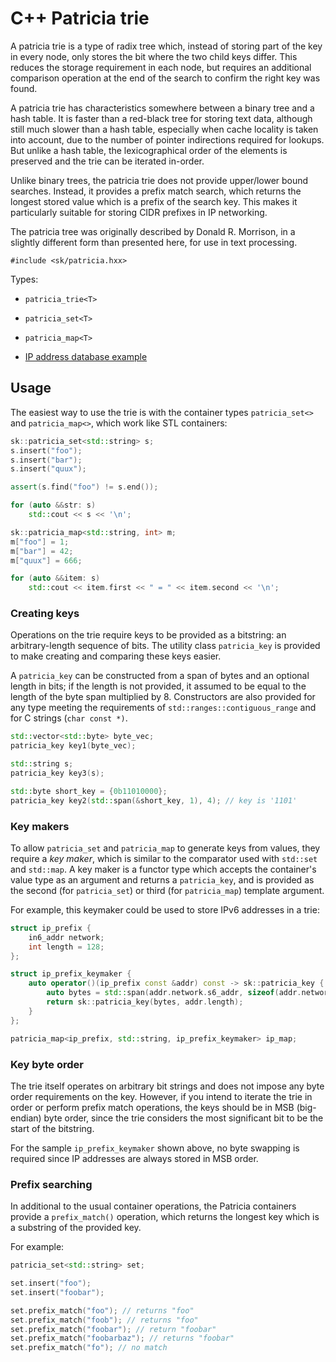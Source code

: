C++ Patricia trie
=================

A patricia trie is a type of radix tree which, instead of storing part of the
key in every node, only stores the bit where the two child keys differ.  This
reduces the storage requirement in each node, but requires an additional
comparison operation at the end of the search to confirm the right key was
found.

A patricia trie has characteristics somewhere between a binary tree and a
hash table.  It is faster than a red-black tree for storing text data, although
still much slower than a hash table, especially when cache locality is taken
into account, due to the number of pointer indirections required for lookups.
But unlike a hash table, the lexicographical order of the elements is preserved
and the trie can be iterated in-order.

Unlike binary trees, the patricia trie does not provide upper/lower bound
searches.  Instead, it provides a prefix match search, which returns the
longest stored value which is a prefix of the search key.  This makes it 
particularly suitable for storing CIDR prefixes in IP networking.

The patricia tree was originally described by Donald R. Morrison, in a slightly
different form than presented here, for use in text processing.


```
#include <sk/patricia.hxx>
```

Types:
* `patricia_trie<T>`
* `patricia_set<T>`
* `patricia_map<T>`

* [IP address database example](tests/ip_prefix.cxx)

Usage
-----

The easiest way to use the trie is with the container types `patricia_set<>`
and `patricia_map<>`, which work like STL containers:

```c++
sk::patricia_set<std::string> s;
s.insert("foo");
s.insert("bar");
s.insert("quux");

assert(s.find("foo") != s.end());

for (auto &&str: s)
    std::cout << s << '\n';

sk::patricia_map<std::string, int> m;
m["foo"] = 1;
m["bar"] = 42;
m["quux"] = 666;

for (auto &&item: s)
    std::cout << item.first << " = " << item.second << '\n';
```

### Creating keys

Operations on the trie require keys to be provided as a bitstring: an
arbitrary-length sequence of bits.  The utility class `patricia_key` is
provided to make creating and comparing these keys easier.

A `patricia_key` can be constructed from a span of bytes and an optional 
length in bits; if the length is not provided, it assumed to be equal to 
the length of the byte span multiplied by 8.  Constructors are also
provided for any type meeting the requirements of `std::ranges::contiguous_range`
and for C strings (`char const *)`.

```c++
std::vector<std::byte> byte_vec;
patricia_key key1(byte_vec);

std::string s;
patricia_key key3(s);

std::byte short_key = {0b11010000}; 
patricia_key key2(std::span(&short_key, 1), 4); // key is '1101'
```

### Key makers

To allow `patricia_set` and `patricia_map` to generate keys from values, they
require a _key maker_, which is similar to the comparator used with `std::set`
and `std::map`.  A key maker is a functor type which accepts the container's 
value type as an argument and returns a `patricia_key`, and is provided as the
second (for `patricia_set`) or third (for `patricia_map`) template argument.

For example, this keymaker could be used to store IPv6 addresses in a trie:

```c++
struct ip_prefix {
    in6_addr network;
    int length = 128;
};

struct ip_prefix_keymaker {
    auto operator()(ip_prefix const &addr) const -> sk::patricia_key {
        auto bytes = std::span(addr.network.s6_addr, sizeof(addr.network));
        return sk::patricia_key(bytes, addr.length);
    }
};

patricia_map<ip_prefix, std::string, ip_prefix_keymaker> ip_map;
```

### Key byte order

The trie itself operates on arbitrary bit strings and does not impose any byte
order requirements on the key.  However, if you intend to iterate the trie in
order or perform prefix match operations, the keys should be in MSB (big-endian)
byte order, since the trie considers the most significant bit to be the start of
the bitstring.

For the sample `ip_prefix_keymaker` shown above, no byte swapping is required
since IP addresses are always stored in MSB order.

### Prefix searching

In additional to the usual container operations, the Patricia containers provide
a `prefix_match()` operation, which returns the longest key which is a substring
of the provided key.

For example:

```c++
patricia_set<std::string> set;

set.insert("foo");
set.insert("foobar");

set.prefix_match("foo"); // returns "foo"
set.prefix_match("foob"); // returns "foo"
set.prefix_match("foobar"); // return "foobar"
set.prefix_match("foobarbaz"); // returns "foobar"
set.prefix_match("fo"); // no match
```
